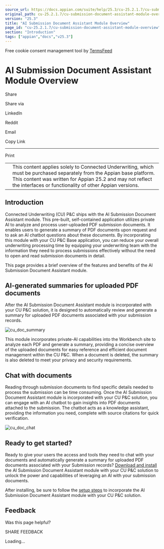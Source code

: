 ```yaml
---
source_url: https://docs.appian.com/suite/help/25.3/cu-25.2.1.7/cu-submission-document-assistant-module-overview.html
original_path: cu-25.2.1.7/cu-submission-document-assistant-module-overview.html
version: "25.3"
title: "AI Submission Document Assistant Module Overview"
page_id: "cu-25.2.1.7/cu-submission-document-assistant-module-overview"
section: "Introduction"
tags: ["appian","docs","v25.3"]
---
```



Free cookie consent management tool by [TermsFeed](https://www.termsfeed.com/)

# AI Submission Document Assistant Module Overview

Share

Share via

LinkedIn

Reddit

Email

Copy Link

* * *

Print

<table><tbody><tr><td><i class="fa fa-check-square-o" aria-hidden="true"></i></td><td>This content applies solely to Connected Underwriting, which must be purchased separately from the Appian base platform. This content was written for Appian 25.2 and may not reflect the interfaces or functionality of other Appian versions.</td></tr></tbody></table>

## Introduction

Connected Underwriting (CU) P&C ships with the AI Submission Document Assistant module. This pre-built, self-contained application utilizes private AI to analyze and process user-uploaded PDF submission documents. It enables users to generate a summary of PDF documents upon request and to ask an AI chatbot questions about these documents. By incorporating this module with your CU P&C Base application, you can reduce your overall underwriting processing time by equipping your underwriting team with the information they need to process submissions effectively without the need to open and read submission documents in detail.

This page provides a brief overview of the features and benefits of the AI Submission Document Assistant module.

## AI-generated summaries for uploaded PDF documents

After the AI Submission Document Assistant module is incorporated with your CU P&C solution, it is designed to automatically review and generate a summary for uploaded PDF documents associated with your submission records.

![cu_doc_summary](images/cu_doc_summary.png)

This module incorporates private-AI capabilities into the Workbench site to analyze each PDF and generate a summary, providing a concise overview of the uploaded documents for easy reference and efficient document management within the CU P&C. When a document is deleted, the summary is also deleted to meet your privacy and security requirements.

## Chat with documents

Reading through submission documents to find specific details needed to process the submission can be time consuming. Once the AI Submission Document Assistant module is incorporated with your CU P&C solution, you can engage with an AI chatbot to gain insights into PDF documents attached to the submission. The chatbot acts as a knowledge assistant, providing the information you need, complete with source citations for quick verification.

![cu_doc_chat](images/cu_doc_chat.png)

## Ready to get started?

Ready to give your users the access and tools they need to chat with your documents and automatically generate a summary for uploaded PDF documents associated with your Submission records? [Download and install](install-submission-document-assistant-module.html) the AI Submission Document Assistant module with your CU P&C solution to unlock the power and capabilities of leveraging an AI with your submission documents.

After installing, be sure to follow the [setup steps](setup-submission-document-assistant-module.html) to incorporate the AI Submission Document Assistant module with your CU P&C solution.

## Feedback

Was this page helpful?

SHARE FEEDBACK

Loading...